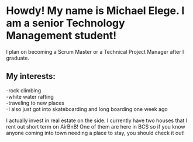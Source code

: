 # Howdy! My name is Michael Elege. I am a senior Technology Management student! 
I plan on becoming a Scrum Master or a Technical Project Manager after I graduate. 

## My interests: 
-rock climbing <br>
-white water rafting<br>
-traveling to new places<br>
-I also just got into skateboarding and long boarding one week ago

I actually invest in real estate on the side. I currently have two houses that I rent out short term on AirBnB! 
One of them are here in BCS so if you know anyone coming into town needing a place to stay, you should check it out!
